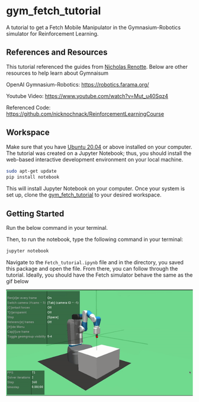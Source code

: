 # gym_fetch_tutorial
A tutorial to get a Fetch Mobile Manipulator in the Gymnasium-Robotics simulator for Reinforcement Learning. 

## References and Resources
This tutorial referenced the guides from [Nicholas Renotte](https://www.youtube.com/@NicholasRenotte). Below are other resources to help learn about Gymnaisum

OpenAI Gymnasium-Robotics: https://robotics.farama.org/

Youtube Video: https://www.youtube.com/watch?v=Mut_u40Sqz4

Referenced Code: https://github.com/nicknochnack/ReinforcementLearningCourse

## Workspace
Make sure that you have [Ubuntu 20.04](https://releases.ubuntu.com/20.04/) or above installed on your computer. The tutorial was created on a Jupyter Notebook; thus, you should install the web-based interactive development environment on your local machine. 

```bash
sudo apt-get update
pip install notebook
```
This will install Jupyter Notebook on your computer. Once your system is set up, clone the [gym_fetch_tutorial](https://github.com/alan-sanchez/gym_fetch_tutorial.git) to your desired workspace. 


## Getting Started
Run the below command in your terminal.

Then, to run the notebook, type the following command in your terminal:
```bash
jupyter notebook
```
Navigate to the `Fetch_tutorial.ipynb` file and in the directory, you saved this package and open the file.
From there, you can follow through the tutorial. Ideally, you should have the Fetch simulator behave the same as the gif below

![](images/reach.gif)
